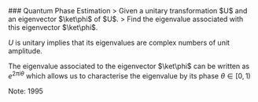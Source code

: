 <section data-markdown>
### Quantum Phase Estimation
> Given a unitary transformation $U$ and an eigenvector $\ket\phi$ of $U$.  
> Find the eigenvalue associated with this eigenvector $\ket\phi$. 

$U$ is unitary implies that its eigenvalues are complex numbers of unit amplitude.

The eigenvalue associated to the eigenvector $\ket\phi$ can be written as $e^{2 \pi i \theta}$ which allows us to characterise the eigenvalue by its phase $\theta \in [0, 1)$

Note:
1995
</section>
